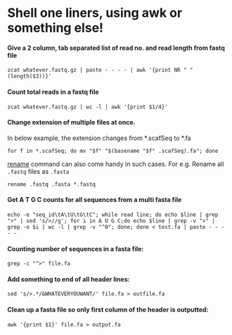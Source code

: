 # Shell one liners, using awk or something else!

#### Give a 2 column, tab separated list of read no. and read length from fastq file
`zcat whatever.fastq.gz | paste - - - - | awk '{print NR " " (length($3))}'`


#### Count total reads in a fastq file
`zcat whatever.fastq.gz | wc -l | awk '{print $1/4}' `

#### Change extension of multiple files at once.
In below example, the extension changes from *.scafSeq to *.fa

`for f in *.scafSeq; do mv "$f" "$(basename "$f" .scafSeq).fa"; done`

[rename](https://www.tecmint.com/rename-multiple-files-in-linux/) command can also come handy in such cases. For e.g.
 Rename all `.fastq` files as `.fasta`

`rename .fastq .fasta *.fastq`

#### Get A T G C counts for all sequences from a multi fasta file
`echo -e "seq_id\tA\tU\tG\tC"; while read line; do echo $line | grep ">" | sed 's/>//g'; for i in A U G C;do echo $line | grep -v ">" | grep -o $i | wc -l | grep -v "^0"; done; done < test.fa | paste - - - - -`

#### Counting number of sequences in a fasta file:
`grep -c "^>" file.fa`

#### Add something to end of all header lines:
`sed 's/>.*/&WHATEVERYOUWANT/' file.fa > outfile.fa`

#### Clean up a fasta file so only first column of the header is outputted:
`awk '{print $1}' file.fa > output.fa`
